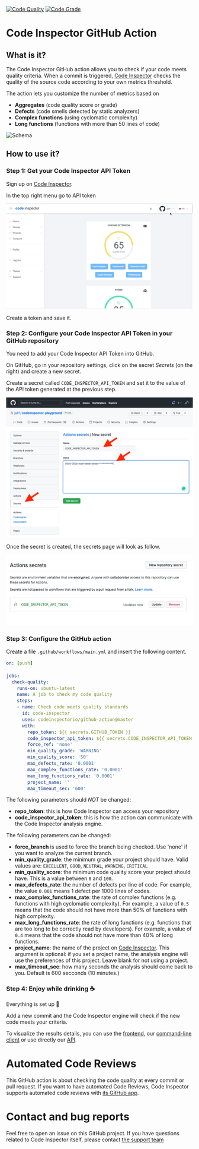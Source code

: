 [![Code Quality](https://www.code-inspector.com/project/8488/score/svg)](https://frontend.code-inspector.com/public/project/8488/github-action/dashboard)
[![Code Grade](https://www.code-inspector.com/project/8488/status/svg)](https://frontend.code-inspector.com/public/project/8488/github-action/dashboard)

# Code Inspector GitHub Action

## What is it?

The Code Inspector GitHub action allows you to check if your code meets quality criteria.
When a commit is triggered, [Code Inspector](https://www.code-inspector.com) checks
the quality of the source code according to your own metrics threshold.

The action lets you customize the number of metrics based on
 - **Aggregates** (code quality score or grade)
 - **Defects** (code smells detected by static analyzers)
 - **Complex functions** (using cyclomatic complexity)
 - **Long functions** (functions with more than 50 lines of code)

![Schema](images/schema.png)

## How to use it?

### Step 1: Get your Code Inspector API Token

Sign up on [Code Inspector](https://www.code-inspector.com).

In the top right menu go to API token

![Generate API Token](images/api-token-creation.gif)


Create a token and save it.


### Step 2: Configure your Code Inspector API Token in your GitHub repository

You need to add your Code Inspector API Token into GitHub.

On GitHub, go in your repository settings, click on the secret *Secrets* (on the right) and create a new secret.

Create a secret called `CODE_INSPECTOR_API_TOKEN` and set it to the value of the API token generated at the previous step.

![Create API token on GitHub](images/github-add-api-token.png)


Once the secret is created, the secrets page will look as follow.


![Example API token on GitHub](images/github-action-secrets.png)


### Step 3: Configure the GitHub action

Create a file `.github/workflows/main.yml` and insert the following
content.

```yaml
on: [push]

jobs:
  check-quality:
    runs-on: ubuntu-latest
    name: A job to check my code quality
    steps:
    - name: Check code meets quality standards
      id: code-inspector
      uses: codeinspectorio/github-action@master
      with:
        repo_token: ${{ secrets.GITHUB_TOKEN }}
        code_inspector_api_token: ${{ secrets.CODE_INSPECTOR_API_TOKEN }}
        force_ref: 'none'
        min_quality_grade: 'WARNING'
        min_quality_score: '50'
        max_defects_rate: '0.0001'
        max_complex_functions_rate: '0.0001'
        max_long_functions_rate: '0.0001'
        project_name: ''
        max_timeout_sec: '600'
```

The following parameters should *NOT* be changed:

 * **repo_token**: this is how Code Inspector can access your repository
 * **code_inspector_api_token**: this is how the action can communicate with the Code Inspector analysis engine.

The following parameters can be changed:
 * **force_branch** is used to force the branch being checked. Use 'none' if you want to analyze the current branch.
 * **min_quality_grade**: the minimum grade your project should have. Valid values are: `EXCELLENT`, `GOOD`, `NEUTRAL`, `WARNING`, `CRITICAL`
 * **min_quality_score**: the minimum code quality score your project should have. This is a value between `0` and `100`.
 * **max_defects_rate**: the number of defects per line of code. For example, the value `0.001` means 1 defect per 1000 lines of codes.
 * **max_complex_functions_rate**: the rate of complex functions (e.g. functions with high cyclomatic complexity). 
   For example, a value of `0.5` means that the code should not have more than 50% of functions with high complexity.
 * **max_long_functions_rate**: the rate of long functions (e.g. functions that are too long to be correctly read by developers). 
   For example, a value of `0.4` means that the code should not have more than 40% of long functions.
 * **project_name**: the name of the project on [Code Inspector](https://www.code-inspector.com). This argument is optional:
   if you set a project name, the analysis engine will use the preferences of this project. Leave blank for not using a project.
 * **max_timeout_sec**: how many seconds the analysis should come back to you. Default is 600 secconds (10 minutes.)

### Step 4: Enjoy while drinking ☕

Everything is set up 🎉

Add a new commit and the Code Inspector engine will check if the new code meets your criteria.

To visualize the results details, you can use the [frontend](https://frontend.code-inspector.com),
our [command-line client](https://github.com/codeinspectorio/citool) 
or use directly our [API](https://doc.code-inspector.com/docs/api/).


# Automated Code Reviews

This GitHub action is about checking the code quality at every commit or pull request. If you want to have
automated Code Reviews, Code Inspector supports automated code reviews with [its GitHub app](https://github.com/marketplace/code-inspector).


# Contact and bug reports

Feel free to open an issue on this GitHub project.
If you have questions related to Code Inspector itself, please
contact [the support team](https://www.code-inspector.com/contact)
